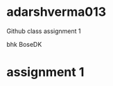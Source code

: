 # adarshverma013
Github  class assignment 1
<html>
<head>
<title>git class assignment 1</title>
</head>
<body>bhk BoseDK
<h1> assignment 1 </h1>
</body>
</html>
